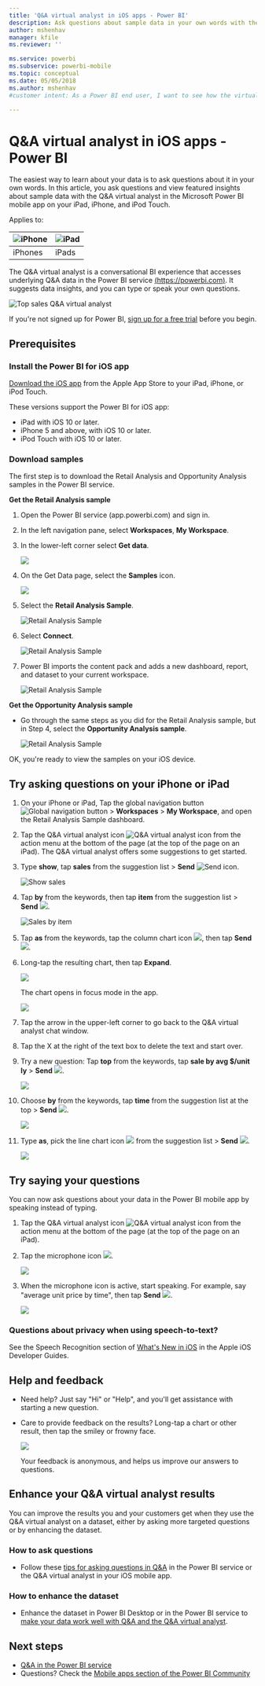 ```yaml
---
title: 'Q&A virtual analyst in iOS apps - Power BI'
description: Ask questions about sample data in your own words with the Q&A virtual analyst in the Power BI mobile app on on your iOS device.
author: mshenhav
manager: kfile
ms.reviewer: ''

ms.service: powerbi
ms.subservice: powerbi-mobile
ms.topic: conceptual
ms.date: 05/05/2018
ms.author: mshenhav
#customer intent: As a Power BI end user, I want to see how the virtual analyst works in the iOS mobile apps so I can use the analyst to explore my own data. 

---
```

# Q&A virtual analyst in iOS apps - Power BI

The easiest way to learn about your data is to ask questions about it in your own words. In this article, you ask questions and view featured insights about sample data with the Q&A virtual analyst in the Microsoft Power BI mobile app on your iPad, iPhone, and iPod Touch. 

Applies to:

| ![iPhone](./media/mobile-apps-ios-qna/iphone-logo-50-px.png) | ![iPad](./media/mobile-apps-ios-qna/ipad-logo-50-px.png) |
|:--- |:--- |
| iPhones |iPads |

The Q&A virtual analyst is a conversational BI experience that accesses underlying Q&A data in the Power BI service [(https://powerbi.com)](https://powerbi.com). It suggests data insights, and you can type or speak your own questions.

![Top sales Q&A virtual analyst](./media/mobile-apps-ios-qna/power-bi-ios-q-n-a-top-sale-intro.png)

If you're not signed up for Power BI, [sign up for a free trial](https://app.powerbi.com/signupredirect?pbi_source=web) before you begin.

## Prerequisites

### Install the Power BI for iOS app
[Download the iOS app](http://go.microsoft.com/fwlink/?LinkId=522062 "Download the iPhone app")  from the Apple App Store to your iPad, iPhone, or iPod Touch.

These versions support the Power BI for iOS app:
- iPad with iOS 10 or later.
- iPhone 5 and above, with iOS 10 or later. 
- iPod Touch with iOS 10 or later.

### Download samples
The first step is to download the Retail Analysis and Opportunity Analysis samples in the Power BI service.

**Get the Retail Analysis sample**

1. Open the Power BI service (app.powerbi.com) and sign in.

2. In the left navigation pane, select **Workspaces**, **My Workspace**.

3. In the lower-left corner select **Get data**.
   
    ![](media/mobile-apps-ios-qna/power-bi-get-data.png)

3. On the Get Data page, select the **Samples** icon.
   
   ![](media/mobile-apps-ios-qna/power-bi-samples-icon.png)

4. Select the **Retail Analysis Sample**.
 
    ![Retail Analysis Sample](./media/mobile-apps-ios-qna/power-bi-rs.png)
 
8. Select **Connect**.  
  
   ![Retail Analysis Sample](./media/mobile-apps-ios-qna/retail16.png)
   
5. Power BI imports the content pack and adds a new dashboard, report, and dataset to your current workspace.
   
   ![Retail Analysis Sample](./media/mobile-apps-ios-qna/power-bi-service-retail-sample.png)

**Get the Opportunity Analysis sample**

- Go through the same steps as you did for the Retail Analysis sample, but in Step 4, select the **Opportunity Analysis sample**.

    ![Retail Analysis Sample](./media/mobile-apps-ios-qna/power-bi-oa.png)
  
OK, you're ready to view the samples on your iOS device.

## Try asking questions on your iPhone or iPad
1. On your iPhone or iPad, Tap the global navigation button ![Global navigation button](./media/mobile-apps-ios-qna/power-bi-iphone-global-nav-button.png) > **Workspaces** > **My Workspace**, and open the Retail Analysis Sample dashboard.

2. Tap the Q&A virtual analyst icon ![Q&A virtual analyst icon](././media/mobile-apps-ios-qna/power-bi-ios-q-n-a-icon.png) from the action menu at the bottom of the page (at the top of the page on an iPad).
     The Q&A virtual analyst offers some suggestions to get started.
3. Type **show**, tap **sales** from the suggestion list > **Send** ![Send icon](./media/mobile-apps-ios-qna/power-bi-ios-qna-send-icon.png).

    ![Show sales](./media/mobile-apps-ios-qna/power-bi-ios-q-n-a-show-sales.png)
4. Tap **by** from the keywords, then tap **item** from the suggestion list > **Send** ![](./media/mobile-apps-ios-qna/power-bi-ios-qna-send-icon.png).

    ![Sales by item](./media/mobile-apps-ios-qna/power-bi-ios-q-n-a-sale-by-item.png)
5. Tap **as** from the keywords, tap the column chart icon ![](./media/mobile-apps-ios-qna/power-bi-ios-q-n-a-column-chart-icon.png), then tap **Send** ![](./media/mobile-apps-ios-qna/power-bi-ios-qna-send-icon.png).
6. Long-tap the resulting chart, then tap **Expand**.

    ![](media/mobile-apps-ios-qna/power-bi-ios-q-n-a-tap-expand-feedback.png)

    The chart opens in focus mode in the app.

    ![](media/mobile-apps-ios-qna/power-bi-ios-q-n-a-expanded-chart.png)
7. Tap the arrow in the upper-left corner to go back to the Q&A virtual analyst chat window.
8. Tap the X at the right of the text box to delete the text and start over.
9. Try a new question: Tap **top** from the keywords, tap **sale by avg $/unit ly** > **Send** ![](./media/mobile-apps-ios-qna/power-bi-ios-qna-send-icon.png).

    ![](media/mobile-apps-ios-qna/power-bi-ios-q-n-a-top-sale-2.png)
10. Choose **by** from the keywords, tap **time** from the suggestion list at the top > **Send** ![](./media/mobile-apps-ios-qna/power-bi-ios-qna-send-icon.png).

     ![](media/mobile-apps-ios-qna/power-bi-ios-q-n-a-top-sale-by-time.png)
11. Type **as**, pick the line chart icon ![](./media/mobile-apps-ios-qna/power-bi-ios-q-n-a-line-chart-icon.png) from the suggestion list > **Send** ![](./media/mobile-apps-ios-qna/power-bi-ios-qna-send-icon.png).

    ![](media/mobile-apps-ios-qna/power-bi-ios-q-n-a-top-sale-as-line.png)

## Try saying your questions
You can now ask questions about your data in the Power BI mobile app by speaking instead of typing.

1. Tap the Q&A virtual analyst icon ![Q&A virtual analyst icon](././media/mobile-apps-ios-qna/power-bi-ios-q-n-a-icon.png) from the action menu at the bottom of the page (at the top of the page on an iPad).
2. Tap the microphone icon ![](media/mobile-apps-ios-qna/power-bi-ios-qna-mic-icon.png).

    ![](media/mobile-apps-ios-qna/power-bi-ios-qna-mic-on.png)

1. When the microphone icon is active, start speaking. For example, say "average unit price by time", then tap **Send** ![](./media/mobile-apps-ios-qna/power-bi-ios-qna-send-icon.png).

    ![](media/mobile-apps-ios-qna/power-bi-ios-qna-speech-complete.png)

### Questions about privacy when using speech-to-text?
See the Speech Recognition section of [What's New in iOS](https://go.microsoft.com/fwlink/?linkid=845624) in the Apple iOS Developer Guides.

## Help and feedback
* Need help? Just say "Hi" or "Help", and you'll get assistance with starting a new question.
* Care to provide feedback on the results? Long-tap a chart or other result, then tap the smiley or frowny face.

    ![](media/mobile-apps-ios-qna/power-bi-ios-q-n-a-tap-feedback.png)

    Your feedback is anonymous, and helps us improve our answers to questions.

## Enhance your Q&A virtual analyst results
You can improve the results you and your customers get when they use the Q&A virtual analyst on a dataset, either by asking more targeted questions or by enhancing the dataset.

### How to ask questions
* Follow these [tips for asking questions in Q&A](../end-user-q-and-a-tips.md) in the Power BI service or the Q&A virtual analyst in your iOS mobile app.

### How to enhance the dataset
* Enhance the dataset in Power BI Desktop or in the Power BI service to [make your data work well with Q&A and the Q&A virtual analyst](../../service-prepare-data-for-q-and-a.md).

## Next steps
* [Q&A in the Power BI service](../end-user-q-and-a.md)
* Questions? Check the [Mobile apps section of the Power BI Community](https://go.microsoft.com/fwlink/?linkid=839277)
